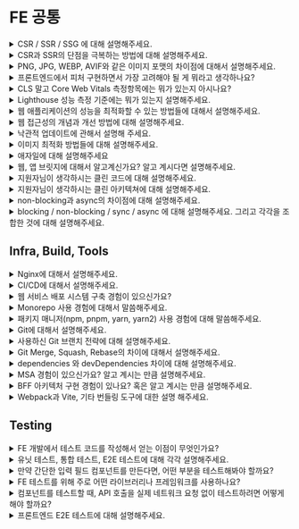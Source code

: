 # FE 공통

<details>
<summary>CSR / SSR / SSG 에 대해 설명해주세요.</summary>

답변

질문 제작: OOO

출처: (optional)

</details>

<details>
<summary>CSR과 SSR의 단점을 극복하는 방법에 대해 설명해주세요.</summary>

답변

질문 제작: OOO

출처: (optional)

</details>

<details>
<summary>PNG, JPG, WEBP, AVIF와 같은 이미지 포맷의 차이점에 대해서 설명해주세요.</summary>

답변

질문 제작: OOO

출처: (optional)

</details>

<details>
<summary>프론트엔드에서 피처 구현하면서 가장 고려해야 될 게 뭐라고 생각하나요?</summary>

답변

질문 제작: OOO

출처: (optional)

</details>

<details>
<summary>CLS 말고 Core Web Vitals 측정항목에는 뭐가 있는지 아시나요?</summary>

답변

질문 제작: OOO

출처: (optional)

</details>

<details>
<summary>Lighthouse 성능 측정 기준에는 뭐가 있는지 설명해주세요.</summary>

답변

질문 제작: OOO

출처: (optional)

</details>

<details>
<summary>웹 애플리케이션의 성능을 최적화할 수 있는 방법들에 대해서 설명해주세요.</summary>

답변

질문 제작: OOO

출처: (optional)

</details>

<details>
<summary>웹 접근성의 개념과 개선 방법에 대해 설명해주세요.</summary>

답변

질문 제작: OOO

출처: (optional)

</details>

<details>
<summary>낙관적 업데이트에 관해서 설명해 주세요.</summary>

답변

질문 제작: OOO

출처: (optional)

</details>

<details>
<summary>이미지 최적화 방법들에 대해 설명해주세요.</summary>

답변

질문 제작: OOO

출처: (optional)

</details>

<details>
<summary>애자일에 대해 설명해주세요</summary>

답변

질문 제작: OOO

출처: (optional)

</details>

<details>
<summary>웹, 앱 브릿지에 대해서 알고계신가요? 알고 계시다면 설명해주세요.</summary>

답변

질문 제작: OOO

출처: (optional)

</details>

<details>
<summary>지원자님이 생각하시는 클린 코드에 대해 설명해주세요.</summary>

답변

질문 제작: OOO

출처: (optional)

</details>

<details>
<summary>지원자님이 생각하시는 클린 아키텍쳐에 대해 설명해주세요.</summary>

답변

질문 제작: OOO

출처: (optional)

</details>

<details>
<summary>non-blocking과 async의 차이점에 대해 설명해주세요.</summary>

non-blocking과 async는 자주 함께 쓰이지만, 의미와 관점이 조금 다릅니다.
non-blocking은 함수가 작업을 수행하더라도 결과가 나올 때까지 기다리지 않고 즉시 제어권을 돌려주는 실행 방식을 의미합니다.
반면, async는 함수가 호출된 이후의 작업 완료 시점에 실행될 로직을 미리 지정해두는 코드 구조를 말합니다.
예를 들어, `non-blocking`은 A 함수가 B 함수를 호출했을 때 B 함수가 작업을 끝내지 않아도 A 함수가 계속 실행될 수 있도록 하는 실행 흐름이고, `async`는 그 작업이 끝났을 때 어떻게 처리할지를 명시하는 방식입니다.
즉, non-blocking은 실행 방식, async는 그 실행을 처리하는 코드 스타일이라고 볼 수 있습니다.

</details>

<details>
<summary>blocking / non-blocking / sync / async 에 대해 설명해주세요. 그리고 각각을 조합한 것에 대해 설명해주세요.</summary>

1. **blocking + sync** : 다른 작업이 진행되는 동안 자신의 작업을 처리하지 않고 (blocking), 다른 작업의 완료 여부를 바로 받아 순차적으로 처리하는 (sync) 방식이다. 다른 작업의 결과가 자신의 작업에 영향을 주는 경우에 활용할 수 있다.
2. **blocking + async** : 다른 작업이 진행되는 동안 자신의 작업을 멈추고 기다리는 (blocking), 다른 작업의 결과를 바로 처리하지 않아 순서대로 작업을 수행하지 않는 (async) 방식이다.
3. **non-blocking + async** : 다른 작업이 진행되는 동안에도 자신의 작업을 처리하고 (non-blocking), 다른 작업의 결과를 바로 처리하지 않아 작업 순서가 지켜지지 않는 (async) 방식이다. 다른 작업의 결과가 자신의 작업에 영향을 주지 않는 경우에 활용할 수 있다.
4. **non-blocking + sync** : 다른 작업이 진행되는 동안에도 자신의 작업을 처리하고 (non-blocking), 다른 작업의 결과를 바로 처리하여 작업을 순차대로 수행하는 (sync) 방식이다.
</details>

## Infra, Build, Tools

<details>
<summary>Nginx에 대해서 설명해주세요.</summary>

답변

질문 제작: OOO

출처: (optional)

</details>

<details>
<summary>CI/CD에 대해서 설명해주세요.</summary>

답변

질문 제작: OOO

출처: (optional)

</details>

<details>
<summary>웹 서비스 배포 시스템 구축 경험이 있으신가요?</summary>

답변

질문 제작: OOO

출처: (optional)

</details>

<details>
<summary>Monorepo 사용 경험에 대해서 말씀해주세요.</summary>

답변

질문 제작: OOO

출처: (optional)

</details>

<details>
<summary>패키지 매니저(npm, pnpm, yarn, yarn2) 사용 경험에 대해 말씀해주세요.</summary>

답변

질문 제작: OOO

출처: (optional)

</details>

<details>
<summary>Git에 대해서 설명해주세요.</summary>

답변

질문 제작: OOO

출처: (optional)

</details>

<details>
<summary>사용하신 Git 브랜치 전략에 대해 설명해주세요.</summary>

답변

질문 제작: OOO

출처: (optional)

</details>

<details>
<summary>Git Merge, Squash, Rebase의 차이에 대해서 설명해주세요.</summary>

답변

질문 제작: OOO

출처: (optional)

</details>

<details>
<summary>dependencies 와 devDependencies 차이에 대해 설명해주세요.</summary>

답변

질문 제작: OOO

출처: (optional)

</details>

<details>
<summary>MSA 경험이 있으신가요? 알고 계시는 만큼 설명해주세요.</summary>

답변

질문 제작: OOO

출처: (optional)

</details>

<details>
<summary>BFF 아키텍처 구현 경험이 있나요? 혹은 알고 계시는 만큼 설명해주세요.</summary>

BFF는 'Backend for Frontend'의 약자인데요, 말 그대로 **프론트엔드만을 위한 맞춤형 백엔드 서버입니다.**

요즘 서비스들은 웹, 모바일 앱 등 다양한 프론트엔드 환경을 가지는 경우가 많잖아요? 그리고 백엔드는 여러 기능을 제공하는 범용 API나 마이크로서비스로 구성되기도 하고요.

이때 프론트엔드 입장에서는, 화면 하나를 그리기 위해 여러 백엔드 API를 호출해야 하거나, 반대로 너무 많은 불필요한 데이터까지 받아와서 직접 가공해야 하는 불편함이 생길 수 있습니다.

**BFF는 이런 문제를 해결하기 위해 중간에 위치**합니다. 특정 프론트엔드(예: 웹 앱용 BFF, 모바일 앱용 BFF)를 타겟으로 해서, **백엔드의 여러 API를 대신 호출**해서 데이터를 가져오고, 프론트엔드가 **필요로 하는 형태로 데이터를 조합하고 가공**해서, **딱 맞는 응답 하나로 만들어서** 프론트엔드에 전달해주는 역할을 합니다.

덕분에 프론트엔드 개발자는 복잡한 데이터 처리나 여러 번의 API 호출 없이, BFF가 제공하는 API만 호출하면 되니까 **개발이 훨씬 편해지고**, 필요한 데이터만 받으니 **성능 개선**에도 도움이 됩니다.

결국, 프론트엔드 개발 경험과 사용자 경험을 향상시키기 위한 아키텍처 패턴이라고 생각합니다.

</details>

<details>
<summary>Webpack과 Vite, 기타 번들링 도구에 대한 설명 해주세요.</summary>

답변

질문 제작: OOO

출처: (optional)

</details>

## Testing

<details>
<summary>FE 개발에서 테스트 코드를 작성해서 얻는 이점이 무엇인가요?</summary>

답변

질문 제작: OOO

출처: (optional)

</details>

<details>
<summary>유닛 테스트, 통합 테스트, E2E 테스트에 대해 각각 설명해주세요.</summary>

답변

질문 제작: OOO

출처: (optional)

</details>

<details>
<summary>만약 간단한 입력 필드 컴포넌트를 만든다면, 어떤 부분을 테스트해봐야 할까요?</summary>

답변

질문 제작: OOO

출처: (optional)

</details>

<details>
<summary>FE 테스트를 위해 주로 어떤 라이브러리나 프레임워크를 사용하나요?</summary>

답변

질문 제작: OOO

출처: (optional)

</details>

<details>
<summary>컴포넌트를 테스트할 때, API 호출을 실제 네트워크 요청 없이 테스트하려면 어떻게 해야 할까요?</summary>

답변

질문 제작: OOO

출처: (optional)

</details>

<details>
<summary>프론트엔드 E2E 테스트에 대해 설명해주세요.</summary>

답변

질문 제작: OOO

출처: (optional)

</details>
